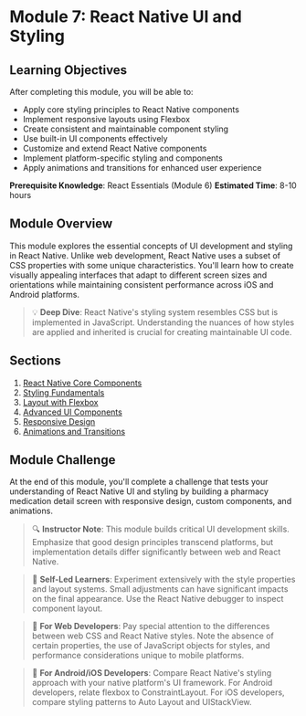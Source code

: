 # Module 7: React Native UI and Styling

## Learning Objectives
After completing this module, you will be able to:
- Apply core styling principles to React Native components
- Implement responsive layouts using Flexbox
- Create consistent and maintainable component styling
- Use built-in UI components effectively
- Customize and extend React Native components
- Implement platform-specific styling and components
- Apply animations and transitions for enhanced user experience

**Prerequisite Knowledge**: React Essentials (Module 6)
**Estimated Time**: 8-10 hours

## Module Overview
This module explores the essential concepts of UI development and styling in React Native. Unlike web development, React Native uses a subset of CSS properties with some unique characteristics. You'll learn how to create visually appealing interfaces that adapt to different screen sizes and orientations while maintaining consistent performance across iOS and Android platforms.

> 💡 **Deep Dive**: React Native's styling system resembles CSS but is implemented in JavaScript. Understanding the nuances of how styles are applied and inherited is crucial for creating maintainable UI code.

## Sections
1. [React Native Core Components](./section-1-react-native-core-components/README.md)
2. [Styling Fundamentals](./section-2-styling-fundamentals/README.md)
3. [Layout with Flexbox](./section-3-layout-with-flexbox/README.md)
4. [Advanced UI Components](./section-4-advanced-ui-components/README.md)
5. [Responsive Design](./section-5-responsive-design/README.md)
6. [Animations and Transitions](./section-6-animations-and-transitions/README.md)

## Module Challenge
At the end of this module, you'll complete a challenge that tests your understanding of React Native UI and styling by building a pharmacy medication detail screen with responsive design, custom components, and animations.

> 🔍 **Instructor Note**: This module builds critical UI development skills. Emphasize that good design principles transcend platforms, but implementation details differ significantly between web and React Native.

> 🚀 **Self-Led Learners**: Experiment extensively with the style properties and layout systems. Small adjustments can have significant impacts on the final appearance. Use the React Native debugger to inspect component layout.

> 🔄 **For Web Developers**: Pay special attention to the differences between web CSS and React Native styles. Note the absence of certain properties, the use of JavaScript objects for styles, and performance considerations unique to mobile platforms.

> 🔄 **For Android/iOS Developers**: Compare React Native's styling approach with your native platform's UI framework. For Android developers, relate flexbox to ConstraintLayout. For iOS developers, compare styling patterns to Auto Layout and UIStackView. 